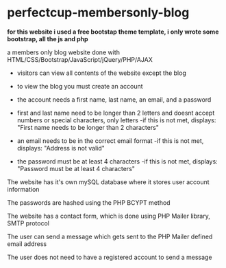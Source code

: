 # perfectcup-membersonly-blog

**for this website i used a free bootstap theme template, i only wrote some bootstrap, all the js and php**


a members only blog website done with HTML/CSS/Bootstrap/JavaScript/jQuery/PHP/AJAX


- visitors can view all contents of the website except the blog
- to view the blog you must create an account
- the account needs a first name, last name, an email, and a password

- first and last name need to be longer than 2 letters and doesnt accept numbers or special characters, only letters
              -if this is not met, displays: "First name needs to be longer than 2 characters"
- an email needs to be in the correct email format
              -if this is not met, displays: "Address is not valid"
- the password must be at least 4 characters
              -if this is not met, displays: "Password must be at least 4 characters"

The website has it's own mySQL database where it stores user account information

The passwords are hashed using the PHP BCYPT method

The website has a contact form, which is done using PHP Mailer library, SMTP protocol

The user can send a message which gets sent to the PHP Mailer defined email address

The user does not need to have a registered account to send a message

